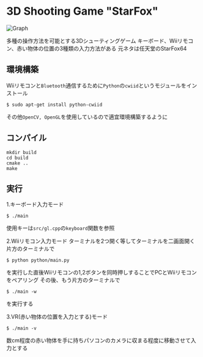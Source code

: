 3D Shooting Game "StarFox"
==========================

![Graph](https://github.com/takayuki5168/StarFox/blob/master/videos/starfox_video.gif)

多種の操作方法を可能とする3Dシューティングゲーム
キーボード、Wiiリモコン、赤い物体の位置の3種類の入力方法がある
元ネタは任天堂のStarFox64


## 環境構築
Wiiリモコンと`Bluetooth`通信するために`Python`の`cwiid`というモジュールをインストール
```shell
$ sudo apt-get install python-cwiid
```
その他`OpenCV, OpenGL`を使用しているので適宜環境構築するように


## コンパイル
```shell
mkdir build
cd build
cmake ..
make
```


## 実行
1.キーボード入力モード
```shell
$ ./main
```
使用キーは`src/gl.cpp`の`keyboard`関数を参照

2.Wiiリモコン入力モード
ターミナルを2つ開く等してターミナルを二画面開く
片方のターミナルで
```shell
$ python python/main.py
```
を実行した直後Wiiリモコンの1,2ボタンを同時押しすることでPCとWiiリモコンをペアリング
その後、もう片方のターミナルで
```shell
$ ./main -w
```
を実行する

3.VR(赤い物体の位置を入力とする)モード
```shell
$ ./main -v
```
数cm程度の赤い物体を手に持ちパソコンのカメラに収まる程度に移動させて入力とする
